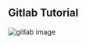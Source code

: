 ## Gitlab Tutorial

![gitlab image](https://github.com/johnsyncs/tutorials/blob/5b6e9df48a082ec9123ec2daa57b4765ad7ff593/images/screenshot_test.png)